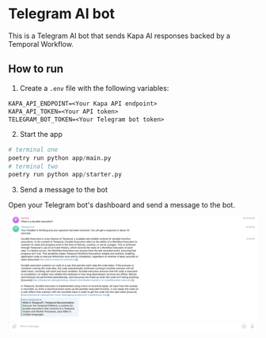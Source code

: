 # Telegram AI bot

This is a Telegram AI bot that sends Kapa AI responses backed by a Temporal Workflow.

## How to run

1. Create a `.env` file with the following variables:

```env
KAPA_API_ENDPOINT=<Your Kapa API endpoint>
KAPA_API_TOKEN=<Your API token>
TELEGRAM_BOT_TOKEN=<Your Telegram bot token>
```

2. Start the app

```python
# terminal one
poetry run python app/main.py
# terminal two
poetry run python app/starter.py
```

3. Send a message to the bot

Open your Telegram bot's dashboard and send a message to the bot.

![Telegram answering a question](app/static/screenshot.png)